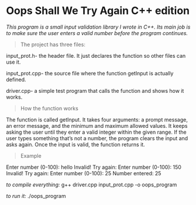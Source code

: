 # Oops Shall We Try Again C++ edition
*This program is a small input validation library I wrote in C++. Its main job is to make sure the user enters a valid number before the program continues.*

>The project has three files:

input_prot.h- the header file. It just declares the function so other files can use it.

input_prot.cpp- the source file where the function getInput is actually defined.

driver.cpp- a simple test program that calls the function and shows how it works.

>How the function works

The function is called getInput. It takes four arguments: a prompt message, an error message, and the minimum and maximum allowed values. It keeps asking the user until they enter a valid integer within the given range. If the user types something that’s not a number, the program clears the input and asks again. Once the input is valid, the function returns it.

>Example

Enter number (0-100): hello
Invalid! Try again:
Enter number (0-100): 150
Invalid! Try again:
Enter number (0-100): 25
Number entered: 25


*to compile everything:*
g++ driver.cpp input_prot.cpp -o oops_program

*to run it:*
./oops_program
